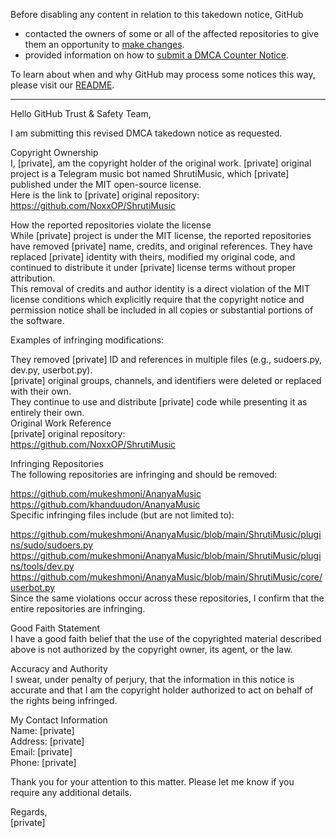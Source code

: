 Before disabling any content in relation to this takedown notice, GitHub
- contacted the owners of some or all of the affected repositories to give them an opportunity to [make changes](https://docs.github.com/en/github/site-policy/dmca-takedown-policy#a-how-does-this-actually-work).
- provided information on how to [submit a DMCA Counter Notice](https://docs.github.com/en/articles/guide-to-submitting-a-dmca-counter-notice).

To learn about when and why GitHub may process some notices this way, please visit our [README](https://github.com/github/dmca/blob/master/README.md#anatomy-of-a-takedown-notice).

---

Hello GitHub Trust & Safety Team,

I am submitting this revised DMCA takedown notice as requested.

Copyright Ownership  
I, [private], am the copyright holder of the original work. [private] original project is a Telegram music bot named ShrutiMusic, which [private] published under the MIT open-source license.  
Here is the link to [private] original repository:  
https://github.com/NoxxOP/ShrutiMusic

How the reported repositories violate the license  
While [private] project is under the MIT license, the reported repositories have removed [private] name, credits, and original references. They have replaced [private] identity with theirs, modified my original code, and continued to distribute it under [private] license terms without proper attribution.  
This removal of credits and author identity is a direct violation of the MIT license conditions which explicitly require that the copyright notice and permission notice shall be included in all copies or substantial portions of the software.

Examples of infringing modifications:

They removed [private] ID and references in multiple files (e.g., sudoers.py, dev.py, userbot.py).  
[private] original groups, channels, and identifiers were deleted or replaced with their own.  
They continue to use and distribute [private] code while presenting it as entirely their own.  
Original Work Reference  
[private] original repository:  
https://github.com/NoxxOP/ShrutiMusic  

Infringing Repositories  
The following repositories are infringing and should be removed:

https://github.com/mukeshmoni/AnanyaMusic  
https://github.com/khanduudon/AnanyaMusic  
Specific infringing files include (but are not limited to):

https://github.com/mukeshmoni/AnanyaMusic/blob/main/ShrutiMusic/plugins/sudo/sudoers.py  
https://github.com/mukeshmoni/AnanyaMusic/blob/main/ShrutiMusic/plugins/tools/dev.py  
https://github.com/mukeshmoni/AnanyaMusic/blob/main/ShrutiMusic/core/userbot.py  
Since the same violations occur across these repositories, I confirm that the entire repositories are infringing.

Good Faith Statement  
I have a good faith belief that the use of the copyrighted material described above is not authorized by the copyright owner, its agent, or the law.

Accuracy and Authority  
I swear, under penalty of perjury, that the information in this notice is accurate and that I am the copyright holder authorized to act on behalf of the rights being infringed.

My Contact Information  
Name: [private]  
Address: [private]  
Email: [private]  
Phone: [private]  

Thank you for your attention to this matter. Please let me know if you require any additional details.

Regards,  
[private]
